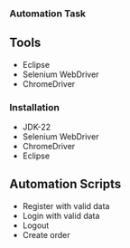 ### Automation Task
## Tools
* Eclipse
* Selenium WebDriver
* ChromeDriver

### Installation
* JDK-22
* Selenium WebDriver
* ChromeDriver
* Eclipse
## Automation Scripts
* Register with valid data
* Login with valid data
* Logout
* Create order
